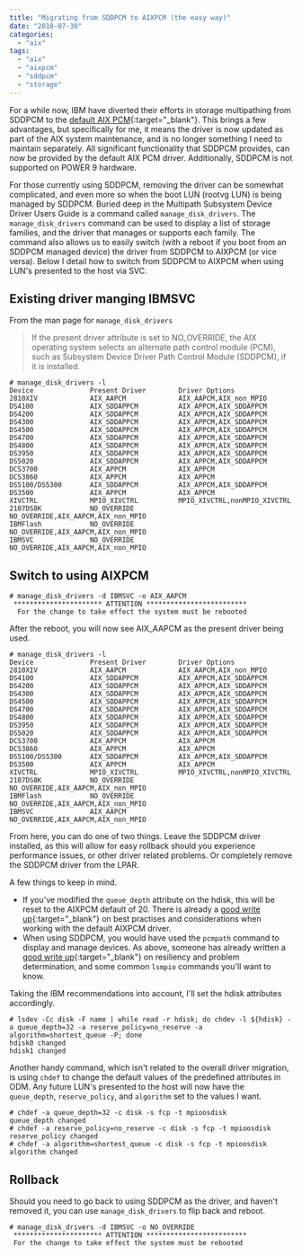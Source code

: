 ```yaml
---
title: "Migrating from SDDPCM to AIXPCM (the easy way)"
date: "2018-07-30"
categories: 
  - "aix"
tags: 
  - "aix"
  - "aixpcm"
  - "sddpcm"
  - "storage"
---
```


For a while now, IBM have diverted their efforts in storage multipathing from SDDPCM to the [default AIX PCM](https://www-01.ibm.com/support/docview.wss?uid=ssg1S1010218){:target="_blank"}. This brings a few advantages, but specifically for me, it means the driver is now updated as part of the AIX system maintenance, and is no longer something I need to maintain separately. All significant functionality that SDDPCM provides, can now be provided by the default AIX PCM driver. Additionally, SDDPCM is not supported on POWER 9 hardware.

For those currently using SDDPCM, removing the driver can be somewhat complicated, and even more so when the boot LUN (rootvg LUN) is being managed by SDDPCM. Buried deep in the Multipath Subsystem Device Driver Users Guide is a command called `manage_disk_drivers`. The `manage_disk_drivers` command can be used to display a list of storage families, and the driver that manages or supports each family. The command also allows us to easily switch (with a reboot if you boot from an SDDPCM managed device) the driver from SDDPCM to AIXPCM (or vice versa). Below I detail how to switch from SDDPCM to AIXPCM when using LUN's presented to the host via SVC.

## Existing driver manging IBMSVC

From the man page for `manage_disk_drivers`

> If the present driver attribute is set to NO_OVERRIDE, the AIX operating system selects an alternate path control module (PCM), such as Subsystem Device Driver Path Control Module (SDDPCM), if it is installed.

```terminal
# manage_disk_drivers -l
Device              Present Driver        Driver Options
2810XIV             AIX_AAPCM             AIX_AAPCM,AIX_non_MPIO
DS4100              AIX_SDDAPPCM          AIX_APPCM,AIX_SDDAPPCM
DS4200              AIX_SDDAPPCM          AIX_APPCM,AIX_SDDAPPCM
DS4300              AIX_SDDAPPCM          AIX_APPCM,AIX_SDDAPPCM
DS4500              AIX_SDDAPPCM          AIX_APPCM,AIX_SDDAPPCM
DS4700              AIX_SDDAPPCM          AIX_APPCM,AIX_SDDAPPCM
DS4800              AIX_SDDAPPCM          AIX_APPCM,AIX_SDDAPPCM
DS3950              AIX_SDDAPPCM          AIX_APPCM,AIX_SDDAPPCM
DS5020              AIX_SDDAPPCM          AIX_APPCM,AIX_SDDAPPCM
DCS3700             AIX_APPCM             AIX_APPCM
DCS3860             AIX_APPCM             AIX_APPCM
DS5100/DS5300       AIX_SDDAPPCM          AIX_APPCM,AIX_SDDAPPCM
DS3500              AIX_APPCM             AIX_APPCM
XIVCTRL             MPIO_XIVCTRL          MPIO_XIVCTRL,nonMPIO_XIVCTRL
2107DS8K            NO_OVERRIDE           NO_OVERRIDE,AIX_AAPCM,AIX_non_MPIO
IBMFlash            NO_OVERRIDE           NO_OVERRIDE,AIX_AAPCM,AIX_non_MPIO
IBMSVC              NO_OVERRIDE           NO_OVERRIDE,AIX_AAPCM,AIX_non_MPIO
```

## Switch to using AIXPCM

```terminal
# manage_disk_drivers -d IBMSVC -o AIX_AAPCM
 ********************** ATTENTION *************************
  For the change to take effect the system must be rebooted
```

After the reboot, you will now see AIX_AAPCM as the present driver being used.

```terminal
# manage_disk_drivers -l
Device              Present Driver        Driver Options
2810XIV             AIX_AAPCM             AIX_AAPCM,AIX_non_MPIO
DS4100              AIX_SDDAPPCM          AIX_APPCM,AIX_SDDAPPCM
DS4200              AIX_SDDAPPCM          AIX_APPCM,AIX_SDDAPPCM
DS4300              AIX_SDDAPPCM          AIX_APPCM,AIX_SDDAPPCM
DS4500              AIX_SDDAPPCM          AIX_APPCM,AIX_SDDAPPCM
DS4700              AIX_SDDAPPCM          AIX_APPCM,AIX_SDDAPPCM
DS4800              AIX_SDDAPPCM          AIX_APPCM,AIX_SDDAPPCM
DS3950              AIX_SDDAPPCM          AIX_APPCM,AIX_SDDAPPCM
DS5020              AIX_SDDAPPCM          AIX_APPCM,AIX_SDDAPPCM
DCS3700             AIX_APPCM             AIX_APPCM
DCS3860             AIX_APPCM             AIX_APPCM
DS5100/DS5300       AIX_SDDAPPCM          AIX_APPCM,AIX_SDDAPPCM
DS3500              AIX_APPCM             AIX_APPCM
XIVCTRL             MPIO_XIVCTRL          MPIO_XIVCTRL,nonMPIO_XIVCTRL
2107DS8K            NO_OVERRIDE           NO_OVERRIDE,AIX_AAPCM,AIX_non_MPIO
IBMFlash            NO_OVERRIDE           NO_OVERRIDE,AIX_AAPCM,AIX_non_MPIO
IBMSVC              AIX_AAPCM             NO_OVERRIDE,AIX_AAPCM,AIX_non_MPIO
```

From here, you can do one of two things. Leave the SDDPCM driver installed, as this will allow for easy rollback should you experience performance issues, or other driver related problems. Or completely remove the SDDPCM driver from the LPAR.

A few things to keep in mind.

- If you've modified the `queue_depth` attribute on the hdisk, this will be reset to the AIXPCM default of 20. There is already a [good write up](https://www.ibm.com/developerworks/aix/library/au-aix-mpio/index.html){:target="_blank"} on best practises and considerations when working with the default AIXPCM driver.
- When using SDDPCM, you would have used the `pcmpath` command to display and manage devices. As above, someone has already written a [good write up](https://www.ibm.com/developerworks/aix/library/au-aix-multipath-io-mpio/index.html){:target="_blank"} on resiliency and problem determination, and some common `lsmpio` commands you'll want to know.

Taking the IBM recommendations into account, I'll set the hdisk attributes accordingly.

```terminal
# lsdev -Cc disk -F name | while read -r hdisk; do chdev -l ${hdisk} -a queue_depth=32 -a reserve_policy=no_reserve -a algorithm=shortest_queue -P; done
hdisk0 changed
hdisk1 changed
```

Another handy command, which isn't related to the overall driver migration, is using `chdef` to change the default values of the predefined attributes in ODM. Any future LUN's presented to the host will now have the `queue_depth`, `reserve_policy`, and `algorithm` set to the values I want.

```terminal
# chdef -a queue_depth=32 -c disk -s fcp -t mpioosdisk
queue_depth changed
# chdef -a reserve_policy=no_reserve -c disk -s fcp -t mpioosdisk
reserve_policy changed
# chdef -a algorithm=shortest_queue -c disk -s fcp -t mpioosdisk
algorithm changed
```

## Rollback

Should you need to go back to using SDDPCM as the driver, and haven't removed it, you can use `manage_disk_drivers` to flip back and reboot.

```terminal
# manage_disk_drivers -d IBMSVC -o NO_OVERRIDE
 ********************** ATTENTION *************************
 For the change to take effect the system must be rebooted
```
